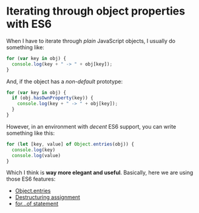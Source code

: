 Iterating through object properties with ES6
===

When I have to iterate through _plain_ JavaScript objects, I usually do something like:

```js
for (var key in obj) {
  console.log(key + " -> " + obj[key]);
}
```

And, if the object has a _non-default_ prototype:

```js
for (var key in obj) {
  if (obj.hasOwnProperty(key)) {
    console.log(key + " -> " + obj[key]);
  }
}
```

However, in an environment with _decent_ ES6 support, you can write something like this:

```js
for (let [key, value] of Object.entries(obj)) {
  console.log(key)
  console.log(value)
}
```

Which I think is **way more elegant and useful**. Basically, here we are using those ES6 features:

- [Object.entries](https://developer.mozilla.org/it/docs/Web/JavaScript/Reference/Global_Objects/Object/entries) 
- [Destructuring assignment](https://developer.mozilla.org/it/docs/Web/JavaScript/Reference/Operators/Destructuring_assignment)
- [for...of statement](https://developer.mozilla.org/en-US/docs/Web/JavaScript/Reference/Statements/for...of)
